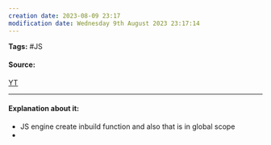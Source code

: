 ```yaml
---
creation date: 2023-08-09 23:17
modification date: Wednesday 9th August 2023 23:17:14
---
```


**Tags:** #JS

#### Source:
[YT](https://www.youtube.com/watch?v=QCRpVw2KXf8&list=PLlasXeu85E9cQ32gLCvAvr9vNaUccPVNP&index=6)

--------------------------------------

#### Explanation about it:

* JS engine create inbuild function and also that is in global scope
* 
